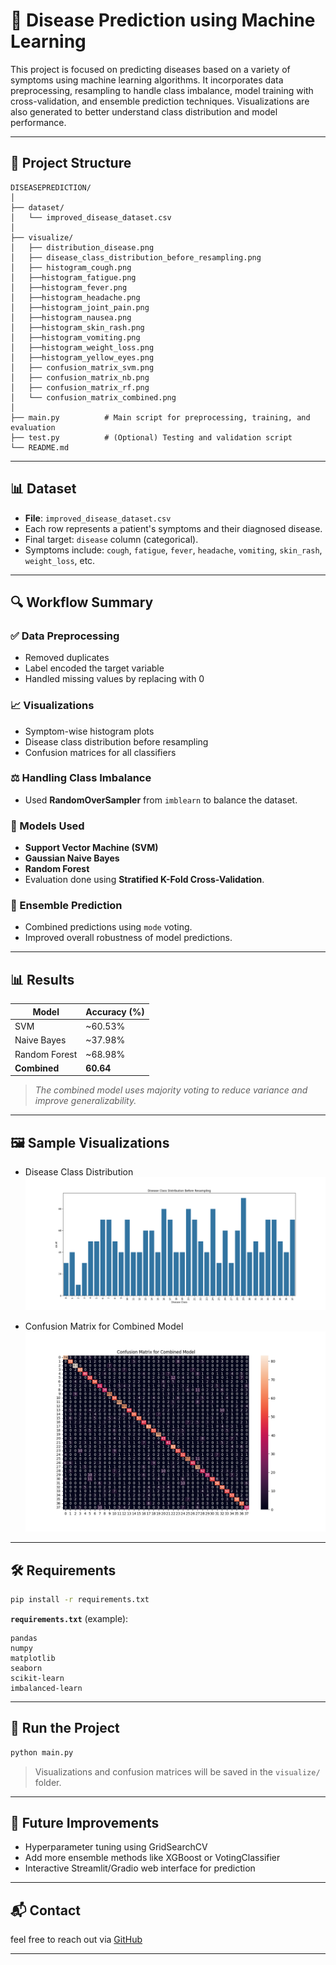 
# 🧠 Disease Prediction using Machine Learning

This project is focused on predicting diseases based on a variety of symptoms using machine learning algorithms. It incorporates data preprocessing, resampling to handle class imbalance, model training with cross-validation, and ensemble prediction techniques. Visualizations are also generated to better understand class distribution and model performance.

---

## 📂 Project Structure

```
DISEASEPREDICTION/
│
├── dataset/
│   └── improved_disease_dataset.csv
│
├── visualize/
│   ├── distribution_disease.png
│   ├── disease_class_distribution_before_resampling.png
│   ├── histogram_cough.png
│   ├──histogram_fatigue.png
│   ├──histogram_fever.png
│   ├──histogram_headache.png
│   ├──histogram_joint_pain.png
│   ├──histogram_nausea.png
│   ├──histogram_skin_rash.png
│   ├──histogram_vomiting.png
│   ├──histogram_weight_loss.png
│   ├──histogram_yellow_eyes.png
│   ├── confusion_matrix_svm.png
│   ├── confusion_matrix_nb.png
│   ├── confusion_matrix_rf.png
│   └── confusion_matrix_combined.png
│
├── main.py          # Main script for preprocessing, training, and evaluation
├── test.py          # (Optional) Testing and validation script
└── README.md
```

---

## 📊 Dataset

- **File**: `improved_disease_dataset.csv`
- Each row represents a patient's symptoms and their diagnosed disease.
- Final target: `disease` column (categorical).
- Symptoms include: `cough`, `fatigue`, `fever`, `headache`, `vomiting`, `skin_rash`, `weight_loss`, etc.

---

## 🔍 Workflow Summary

### ✅ Data Preprocessing
- Removed duplicates
- Label encoded the target variable
- Handled missing values by replacing with 0

### 📈 Visualizations
- Symptom-wise histogram plots
- Disease class distribution before resampling
- Confusion matrices for all classifiers

### ⚖️ Handling Class Imbalance
- Used **RandomOverSampler** from `imblearn` to balance the dataset.

### 🧠 Models Used
- **Support Vector Machine (SVM)**
- **Gaussian Naive Bayes**
- **Random Forest**
- Evaluation done using **Stratified K-Fold Cross-Validation**.

### 🤝 Ensemble Prediction
- Combined predictions using `mode` voting.
- Improved overall robustness of model predictions.

---

## 📊 Results

| Model           | Accuracy (%) |
|----------------|--------------|
| SVM            | ~60.53%      |
| Naive Bayes    | ~37.98%      |
| Random Forest  | ~68.98%      |
| **Combined**   | **60.64**    |

> *The combined model uses majority voting to reduce variance and improve generalizability.*

---

## 🖼️ Sample Visualizations

- Disease Class Distribution  
  ![class_dist](visualize/disease_class_distribution_before_resampling.png)

- Confusion Matrix for Combined Model  
  ![conf_matrix](visualize/confusion_matrix_combined.png)

---

## 🛠 Requirements

```bash
pip install -r requirements.txt
```

**`requirements.txt`** (example):

```
pandas
numpy
matplotlib
seaborn
scikit-learn
imbalanced-learn
```

---

## 🚀 Run the Project

```bash
python main.py
```

> Visualizations and confusion matrices will be saved in the `visualize/` folder.

---

## 📌 Future Improvements

- Hyperparameter tuning using GridSearchCV
- Add more ensemble methods like XGBoost or VotingClassifier
- Interactive Streamlit/Gradio web interface for prediction

---

## 📬 Contact

feel free to reach out via [GitHub](https://github.com/Decadent-tech/diseaseprediction/) 

---
